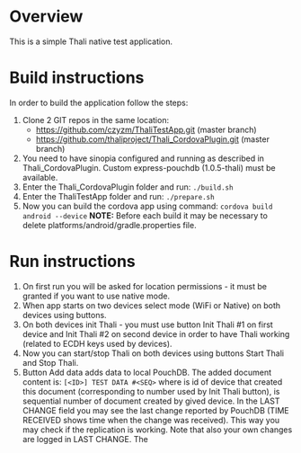 # Overview #

This is a simple Thali native test application.

# Build instructions #

In order to build the application follow the steps:

1. Clone 2 GIT repos in the same location:
    * https://github.com/czyzm/ThaliTestApp.git (master branch)
    * https://github.com/thaliproject/Thali_CordovaPlugin.git (master branch)
1. You need to have sinopia configured and running as described in Thali_CordovaPlugin.
Custom express-pouchdb (1.0.5-thali) must be available.
1. Enter the Thali_CordovaPlugin folder and run:
`./build.sh`
1. Enter the ThaliTestApp folder and run:
`./prepare.sh`
1. Now you can build the cordova app using command:
`cordova build android --device`
**NOTE:** Before each build it may be necessary to delete platforms/android/gradle.properties file.

# Run instructions #
1. On first run you will be asked for location permissions - it must be granted
if you want to use native mode.
1. When app starts on two devices select mode (WiFi or Native) on both devices using buttons. 
1. On both devices init Thali - you must use button Init Thali #1 on first device
and Init Thali #2 on second device in order to have Thali working
(related to ECDH keys used by devices).
1. Now you can start/stop Thali on both devices using buttons Start Thali and Stop Thali.
1. Button Add data adds data to local PouchDB. The added document content is:
   `[<ID>] TEST DATA #<SEQ>`
   where <ID> is id of device that created this document (corresponding to number used by Init Thali button),
   <SEQ> is sequential number of document created by gived device.
   In the LAST CHANGE field you may see the last change reported by PouchDB
   (TIME RECEIVED shows time when the change was received).
   This way you may check if the replication is working. Note that also your own changes are
   logged in LAST CHANGE. The 
 
